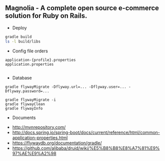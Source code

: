 Magnolia - A complete open source e-commerce solution for Ruby on Rails.
---

* Deploy
```bash
gradle build
ls -l build/libs
```

* Config file orders
```
application-{profile}.properties
application.properties
```
```

```

* Database
```
gradle flywayMigrate -Dflyway.url=... -Dflyway.user=... -Dflyway.password=...

gradle flywayMigrate -i
gradle flywayClean
gradle flywayInfo
```

* Documents
- http://mvnrepository.com/
- http://docs.spring.io/spring-boot/docs/current/reference/html/common-application-properties.html
- https://flywaydb.org/documentation/gradle/
- https://github.com/alibaba/druid/wiki/%E5%B8%B8%E8%A7%81%E9%97%AE%E9%A2%98